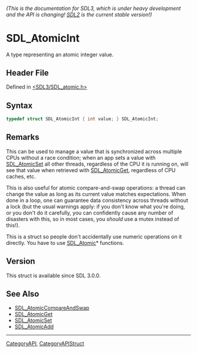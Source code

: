 ###### (This is the documentation for SDL3, which is under heavy development and the API is changing! [SDL2](https://wiki.libsdl.org/SDL2/) is the current stable version!)
# SDL_AtomicInt

A type representing an atomic integer value.

## Header File

Defined in [<SDL3/SDL_atomic.h>](https://github.com/libsdl-org/SDL/blob/main/include/SDL3/SDL_atomic.h)

## Syntax

```c
typedef struct SDL_AtomicInt { int value; } SDL_AtomicInt;
```

## Remarks

This can be used to manage a value that is synchronized across multiple
CPUs without a race condition; when an app sets a value with
[SDL_AtomicSet](SDL_AtomicSet) all other threads, regardless of the CPU it
is running on, will see that value when retrieved with
[SDL_AtomicGet](SDL_AtomicGet), regardless of CPU caches, etc.

This is also useful for atomic compare-and-swap operations: a thread can
change the value as long as its current value matches expectations. When
done in a loop, one can guarantee data consistency across threads without a
lock (but the usual warnings apply: if you don't know what you're doing, or
you don't do it carefully, you can confidently cause any number of
disasters with this, so in most cases, you _should_ use a mutex instead of
this!).

This is a struct so people don't accidentally use numeric operations on it
directly. You have to use [SDL_Atomic](SDL_Atomic)* functions.

## Version

This struct is available since SDL 3.0.0.

## See Also

* [SDL_AtomicCompareAndSwap](SDL_AtomicCompareAndSwap)
* [SDL_AtomicGet](SDL_AtomicGet)
* [SDL_AtomicSet](SDL_AtomicSet)
* [SDL_AtomicAdd](SDL_AtomicAdd)

----
[CategoryAPI](CategoryAPI), [CategoryAPIStruct](CategoryAPIStruct)

